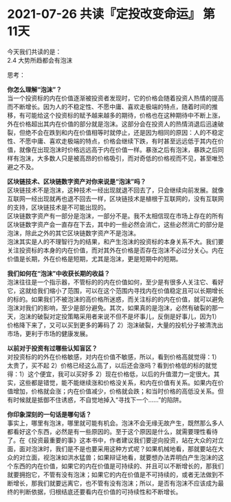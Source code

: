# 2021-07-26 共读『定投改变命运』 第11天
今天我们共读的是：  
2.4 大势所趋都会有泡沫
 
思考：

**你怎么理解“泡沫”？**  
当一个投资标的内在价值逐渐被投资者发现时，它的价格会随着投资人热情的提高而不断增长。因为人的不稳定性、不愿中庸、喜欢走极端的特点，随着时间的推移，有可能给这个投资标的赋予越来越多的期待，价格也在这种期待中不断上涨，外在价格超出其内在价值的部分就是泡沫。这部分会在投资人的热情消退后迅速破裂，但绝不会在跌到和内在价值相等时就停止，还是因为相同的原因：人的不稳定性、不愿中庸、喜欢走极端的特点，价格会继续下跌，有时甚至远远低于其内在价值，就像在出现泡沫时价格远远高于内在价值一样。暴涨之后有泡沫，暴跌之后同样有泡沫，大多数人只是被高昂的价格吸引，而对奇低的价格视而不见，甚至唯恐避之不及。

**区块链技术、区块链数字资产对你来说是“泡沫”吗？**  
区块链技术不是泡沫，这种技术一经出现就退不回去了，只会继续向前发展。就像互联网一经出现就再也退不回去一样，区块链技术是植根于互联网的，没有互联网的支持，区块链技术是不可能出现的。  
区块链数字资产有一部分是泡沫，一部分不是。我不太相信现在市场上存在的所有区块链数字资产会一直存在下去，其中的一些必然会消亡，这些必然消亡的部分是泡沫，除此之外的其它区块链数字资产不是泡沫。  
泡沫其实是人的不理智行为的结果，和产生泡沫的投资标的本身关系不大。我们要关注投资标的本身的内在价值，而对其外在价格是否存在泡沫不必过分关心。内在价值是长期，外在价格是短期，尤其是泡沫，更是短期中的短期。

**我们如何在“泡沫”中收获长期的收益？**  
泡沫往往是一个指示器，不管标的的内在价值如何，至少是有很多人关注它、看好它，这就给我们缩小了范围，可以在这个范围内寻找内在价值稳定且可以长期增长的标的。如果我们不被泡沫的高价格所迷惑，而关注标的的内在价值，就可以避免泡沫对我们的影响，至少是部分避免。其次，如果真的是泡沫，必然有破裂的那一天，泡沫的破裂对定投策略采用者来说不但不是坏事儿，反倒是好事儿，因为1）价格降下来了，又可以买到更多的筹码了 2）泡沫破裂，大量的投机分子被清洗出市场，更利于市场的健康发展。

**以前对于投资有过哪些认知盲区？**  
对投资标的的外在价格敏感，对内在价值不敏感，所以，看到价格高就觉得：1）太贵了，买不起 2）价格已经这么高了，以后还会涨吗？看到价格低的标的就觉得：1）这个便宜，我可以买好多 2）现在价格低，以后的升值潜力一定很大。其实，这些都是错觉，能不能继续涨和价格没关系，和内在价值有关系。如果内在价值增加，价格就会涨；内在价值减少，价格就会跌；和当时价格的高低没关系。但有时候就是抵御不住诱惑，不自觉地掉入“寻找下一个……”的陷阱。

**你印象深刻的⼀句话是哪句话？**  
事实上，哪里有泡沫，哪里就可能有机会。泡沫不会无缘无故产生，既然那么多人都看好这个东西，必然是有一些原因的。至于这个原因是什么，就需要理性看待了。在《投资最重要的事》这本书中，作者建议我们要逆向投资，站在大众的对立面，面对泡沫时，我们是不是也要采用这种方式呢？如果机械地看，那就要站在大众的对立面，视泡沫如洪水猛兽；如果辩证地看，就要想办法弄明白产生泡沫的这个东西的内在价值，如果它的内在价值是可持续的、并且可以不断增长的，那我们就要拥抱它，不管有没有泡沫；如果它的内在价值是不可持续的，或者无法做到不断增长，那我们就要远离它，也不管有没有泡沫；所以，是否有泡沫不应该成为最终的判断依据，归根结底还要看内在价值的可持续性和不断增长。

